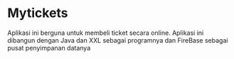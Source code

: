 # Mytickets
Aplikasi ini berguna untuk membeli ticket secara online. Aplikasi ini dibangun dengan Java dan XXL sebagai programnya dan FireBase sebagai pusat penyimpanan datanya
